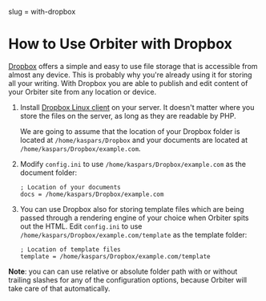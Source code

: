 slug = with-dropbox


# How to Use Orbiter with Dropbox

[Dropbox](http://dropbox.com) offers a simple and easy to use file storage that is accessible from almost any device. This is probably why you're already using it for storing all your writing. With Dropbox you are able to publish and edit content of your Orbiter site from any location or device.

1. 	Install [Dropbox Linux client](https://www.dropbox.com/downloading?os=lnx) on your server. It doesn't matter where you store the files on the server, as long as they are readable by PHP.
	
	We are going to assume that the location of your Dropbox folder is located at `/home/kaspars/Dropbox` and your documents are located at `/home/kaspars/Dropbox/example.com`.

2. 	Modify `config.ini` to use `/home/kaspars/Dropbox/example.com` as the document folder:

		; Location of your documents
		docs = /home/kaspars/Dropbox/example.com
		
3. 	You can use Dropbox also for storing template files which are being passed through a rendering engine of your choice when Orbiter spits out the HTML. Edit `config.ini` to use `/home/kaspars/Dropbox/example.com/template` as the template folder:

		; Location of template files
		template = /home/kaspars/Dropbox/example.com/template
		
**Note**: you can can use relative or absolute folder path with or without trailing slashes for any of the configuration options, because Orbiter will take care of that automatically.
